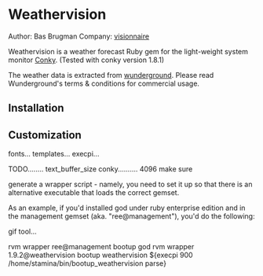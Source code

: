 Weathervision
=============

Author: Bas Brugman
Company: [visionnaire](http://www.visionnaire.nl)

Weathervision is a weather forecast Ruby gem for the light-weight system monitor [Conky](http://conky.sourceforge.net).
(Tested with conky version 1.8.1)

The weather data is extracted from [wunderground](http://www.wunderground.com/). Please read Wunderground's
terms & conditions for commercial usage.

Installation
------------

Customization
-------------


fonts... templates... execpi...

TODO........
text_buffer_size conky.......... 4096 make sure

generate a wrapper script - namely, you need to set it up so that there is an alternative executable that loads the correct gemset.

As an example, if you'd installed god under ruby enterprise edition and in the management gemset (aka. "ree@management"), you'd do the following:

gif tool...

rvm wrapper ree@management bootup god
rvm wrapper 1.9.2@weathervision bootup weathervision
${execpi 900 /home/stamina/bin/bootup_weathervision parse}


